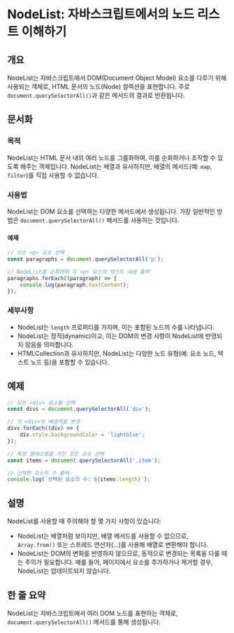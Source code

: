 <!--
Meta Description: # NodeList: 자바스크립트에서의 노드 리스트 이해하기 ## 개요 NodeList는 자바스크립트에서 DOM(Document Object Model) 요소를 다루기 위해 사용되는 객체로, HTML 문서의 노드(Node) 컬렉션을 표현합니다. 주로 `document....
Meta Keywords: nodelist는, document, queryselectorall, div, 요소를
-->

# NodeList: 자바스크립트에서의 노드 리스트 이해하기

## 개요
NodeList는 자바스크립트에서 DOM(Document Object Model) 요소를 다루기 위해 사용되는 객체로, HTML 문서의 노드(Node) 컬렉션을 표현합니다. 주로 `document.querySelectorAll()`과 같은 메서드의 결과로 반환됩니다.

## 문서화

### 목적
NodeList는 HTML 문서 내의 여러 노드를 그룹화하여, 이를 순회하거나 조작할 수 있도록 해주는 객체입니다. NodeList는 배열과 유사하지만, 배열의 메서드(예: `map`, `filter`)를 직접 사용할 수 없습니다.

### 사용법
NodeList는 DOM 요소를 선택하는 다양한 메서드에서 생성됩니다. 가장 일반적인 방법은 `document.querySelectorAll()` 메서드를 사용하는 것입니다.

#### 예제
```javascript
// 모든 <p> 요소 선택
const paragraphs = document.querySelectorAll('p');

// NodeList를 순회하며 각 <p> 요소의 텍스트 내용 출력
paragraphs.forEach((paragraph) => {
    console.log(paragraph.textContent);
});
```

### 세부사항
- NodeList는 `length` 프로퍼티를 가지며, 이는 포함된 노드의 수를 나타냅니다.
- NodeList는 정적(dynamic)이고, 이는 DOM의 변경 사항이 NodeList에 반영되지 않음을 의미합니다.
- HTMLCollection과 유사하지만, NodeList는 다양한 노드 유형(예: 요소 노드, 텍스트 노드 등)을 포함할 수 있습니다.

## 예제
```javascript
// 모든 <div> 요소를 선택
const divs = document.querySelectorAll('div');

// 각 <div>의 배경색을 변경
divs.forEach((div) => {
    div.style.backgroundColor = 'lightblue';
});
```

```javascript
// 특정 클래스명을 가진 모든 요소 선택
const items = document.querySelectorAll('.item');

// 선택한 요소의 수 출력
console.log(`선택된 요소의 수: ${items.length}`);
```

## 설명
NodeList를 사용할 때 주의해야 할 몇 가지 사항이 있습니다:
- NodeList는 배열처럼 보이지만, 배열 메서드를 사용할 수 없으므로, `Array.from()` 또는 스프레드 연산자(...)를 사용해 배열로 변환해야 합니다.
- NodeList는 DOM의 변화를 반영하지 않으므로, 동적으로 변경되는 목록을 다룰 때는 주의가 필요합니다. 예를 들어, 페이지에서 요소를 추가하거나 제거할 경우, NodeList는 업데이트되지 않습니다.

## 한 줄 요약
NodeList는 자바스크립트에서 여러 DOM 노드를 표현하는 객체로, `document.querySelectorAll()` 메서드를 통해 생성됩니다.